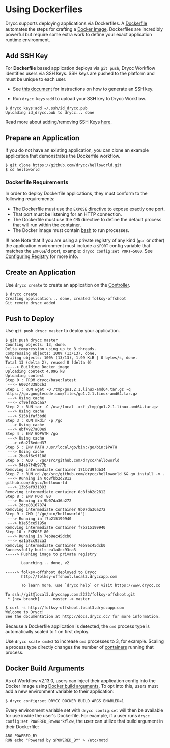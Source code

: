 # Using Dockerfiles

Drycc supports deploying applications via Dockerfiles.  A [Dockerfile][] automates the steps for crafting a [Docker Image][].
Dockerfiles are incredibly powerful but require some extra work to define your exact application runtime environment.

## Add SSH Key

For **Dockerfile** based application deploys via `git push`, Drycc Workflow identifies users via SSH keys. SSH keys are pushed to the platform and must be unique to each user.

- See [this document](../users/ssh-keys.md#generate-an-ssh-key) for instructions on how to generate an SSH key.

- Run `drycc keys:add` to upload your SSH key to Drycc Workflow.

```
$ drycc keys:add ~/.ssh/id_drycc.pub
Uploading id_drycc.pub to drycc... done
```

Read more about adding/removing SSH Keys [here](../users/ssh-keys.md#adding-and-removing-ssh-keys).


## Prepare an Application

If you do not have an existing application, you can clone an example application that demonstrates the Dockerfile workflow.

    $ git clone https://github.com/drycc/helloworld.git
    $ cd helloworld


### Dockerfile Requirements

In order to deploy Dockerfile applications, they must conform to the following requirements:

* The Dockerfile must use the `EXPOSE` directive to expose exactly one port.
* That port must be listening for an HTTP connection.
* The Dockerfile must use the `CMD` directive to define the default process that will run within the container.
* The Docker image must contain [bash](https://www.gnu.org/software/bash/) to run processes.

!!! note
    Note that if you are using a private registry of any kind (`gcr` or other) the application environment must include a `$PORT` config variable that matches the `EXPOSE`'d port, example: `drycc config:set PORT=5000`. See [Configuring Registry](../installing-workflow/configuring-registry/#configuring-off-cluster-private-registry) for more info.


## Create an Application

Use `drycc create` to create an application on the [Controller][].

    $ drycc create
    Creating application... done, created folksy-offshoot
    Git remote drycc added


## Push to Deploy

Use `git push drycc master` to deploy your application.

    $ git push drycc master
    Counting objects: 13, done.
    Delta compression using up to 8 threads.
    Compressing objects: 100% (13/13), done.
    Writing objects: 100% (13/13), 1.99 KiB | 0 bytes/s, done.
    Total 13 (delta 2), reused 0 (delta 0)
    -----> Building Docker image
    Uploading context 4.096 kB
    Uploading context
    Step 0 : FROM drycc/base:latest
     ---> 60024338bc63
    Step 1 : RUN wget -O /tmp/go1.2.1.linux-amd64.tar.gz -q https://go.googlecode.com/files/go1.2.1.linux-amd64.tar.gz
     ---> Using cache
     ---> cf9ef8c5caa7
    Step 2 : RUN tar -C /usr/local -xzf /tmp/go1.2.1.linux-amd64.tar.gz
     ---> Using cache
     ---> 515b1faf3bd8
    Step 3 : RUN mkdir -p /go
     ---> Using cache
     ---> ebf4927a00e9
    Step 4 : ENV GOPATH /go
     ---> Using cache
     ---> c6a276eded37
    Step 5 : ENV PATH /usr/local/go/bin:/go/bin:$PATH
     ---> Using cache
     ---> 2ba6f6c9f108
    Step 6 : ADD . /go/src/github.com/drycc/helloworld
     ---> 94ab7f4b977b
    Removing intermediate container 171b7d9fdb34
    Step 7 : RUN cd /go/src/github.com/drycc/helloworld && go install -v .
     ---> Running in 0c8fbb2d2812
    github.com/drycc/helloworld
     ---> 13b5af931393
    Removing intermediate container 0c8fbb2d2812
    Step 8 : ENV PORT 80
     ---> Running in 9b07da36a272
     ---> 2dce83167874
    Removing intermediate container 9b07da36a272
    Step 9 : CMD ["/go/bin/helloworld"]
     ---> Running in f7b215199940
     ---> b1e55ce5195a
    Removing intermediate container f7b215199940
    Step 10 : EXPOSE 80
     ---> Running in 7eb8ec45dcb0
     ---> ea1a8cc93ca3
    Removing intermediate container 7eb8ec45dcb0
    Successfully built ea1a8cc93ca3
    -----> Pushing image to private registry

           Launching... done, v2

    -----> folksy-offshoot deployed to Drycc
           http://folksy-offshoot.local3.dryccapp.com

           To learn more, use `drycc help` or visit https://www.drycc.cc

    To ssh://git@local3.dryccapp.com:2222/folksy-offshoot.git
     * [new branch]      master -> master

    $ curl -s http://folksy-offshoot.local3.dryccapp.com
    Welcome to Drycc!
    See the documentation at http://docs.drycc.cc/ for more information.

Because a Dockerfile application is detected, the `cmd` process type is automatically scaled to 1 on first deploy.

Use `drycc scale cmd=3` to increase `cmd` processes to 3, for example. Scaling a
process type directly changes the number of [containers][container]
running that process.


## Docker Build Arguments

As of Workflow v2.13.0, users can inject their application config into the Docker image using
[Docker build arguments][build-args]. To opt into this, users must add a new environment variable
to their application:

```
$ drycc config:set DRYCC_DOCKER_BUILD_ARGS_ENABLED=1
```

Every environment variable set with `drycc config:set` will then be available for use inside the
user's Dockerfile. For example, if a user runs `drycc config:set POWERED_BY=Workflow`,
the user can utilize that build argument in their Dockerfile:

```
ARG POWERED_BY
RUN echo "Powered by $POWERED_BY" > /etc/motd
```


[build-args]: https://docs.docker.com/engine/reference/commandline/build/#set-build-time-variables---build-arg
[container]: ../reference-guide/terms.md#container
[controller]: ../understanding-workflow/components.md#controller
[Dockerfile]: https://docs.docker.com/reference/builder/
[Docker Image]: https://docs.docker.com/introduction/understanding-docker/
[CMD instruction]:  https://docs.docker.com/reference/builder/#cmd
[Procfile]: https://devcenter.heroku.com/articles/procfile
